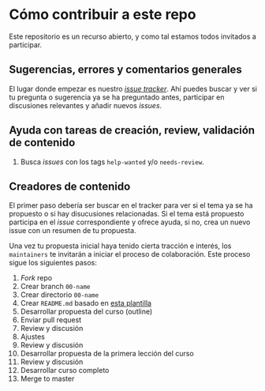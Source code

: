 # Cómo contribuir a este repo

Este repositorio es un recurso abierto, y como tal estamos todos invitados a
participar.

## Sugerencias, errores y comentarios generales

El lugar donde empezar es nuestro
[_issue tracker_](https://github.com/Laboratoria/curricula-js/issues). Ahí
puedes buscar y ver si tu pregunta o sugerencia ya se ha preguntado antes,
participar en discusiones relevantes y añadir nuevos _issues_.

## Ayuda con tareas de creación, review, validación de contenido

1. Busca _issues_ con los tags `help-wanted` y/o `needs-review`.

## Creadores de contenido

El primer paso debería ser buscar en el tracker para ver si el tema ya se ha
propuesto o si hay disucusiones relacionadas. Si el tema está propuesto
participa en el _issue_ correspondiente y ofrece ayuda, si no, crea un nuevo
issue con un resumen de tu propuesta.

Una vez tu propuesta inicial haya tenido cierta tracción e interés, los
`maintainers` te invitarán a iniciar el proceso de colaboración. Este proceso
sigue los siguientes pasos:

1. _Fork_ repo
2. Crear branch `00-name`
3. Crear directorio `00-name`
4. Crear `README.md` basado en [esta plantilla](#)
5. Desarrollar propuesta del curso (outline)
6. Enviar pull request
7. Review y discusión
8. Ajustes
9. Review y discusión
10. Desarrollar propuesta de la primera lección del curso
11. Review y discusión
12. Desarrollar curso completo
13. Merge to master




